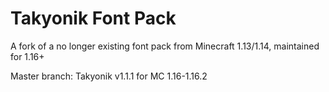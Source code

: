 # Takyonik Font Pack

A fork of a no longer existing font pack from Minecraft 1.13/1.14, maintained for 1.16+

Master branch: Takyonik v1.1.1 for MC 1.16-1.16.2
